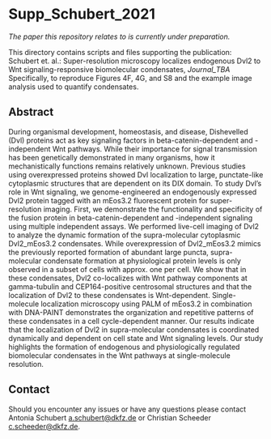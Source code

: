 # Supp_Schubert_2021

_The paper this repository relates to is currently under preparation._

This directory contains scripts and files supporting the publication: 
Schubert et. al.: Super-resolution microscopy localizes endogenous Dvl2 to Wnt signaling-responsive biomolecular condensates, _Journal_TBA_
Specifically, to reproduce Figures 4F, 4G, and S8 and the example image analysis used to quantify condensates.
## Abstract

During organismal development, homeostasis, and disease, Dishevelled (Dvl) proteins act as key signaling factors in beta-catenin-dependent and -independent Wnt pathways. While their importance for signal transmission has been genetically demonstrated in many organisms, how it mechanistically functions remains relatively unknown. Previous studies using overexpressed proteins showed Dvl localization to large, punctate-like cytoplasmic structures that are dependent on its DIX domain. To study Dvl’s role in Wnt signaling, we genome-engineered an endogenously expressed Dvl2 protein tagged with an mEos3.2 fluorescent protein for super-resolution imaging. First, we demonstrate the functionality and specificity of the fusion protein in beta-catenin-dependent and -independent signaling using multiple independent assays. We performed live-cell imaging of Dvl2 to analyze the dynamic formation of the supra-molecular cytoplasmic Dvl2_mEos3.2 condensates. While overexpression of Dvl2_mEos3.2 mimics the previously reported formation of abundant large puncta, supra-molecular condensate formation at physiological protein levels is only observed in a subset of cells with approx. one per cell. We show that in these condensates, Dvl2 co-localizes with Wnt pathway components at gamma-tubulin and CEP164-positive centrosomal structures and that the localization of Dvl2 to these condensates is Wnt-dependent. Single-molecule localization microscopy using PALM of mEos3.2 in combination with DNA-PAINT demonstrates the organization and repetitive patterns of these condensates in a cell cycle-dependent manner. Our results indicate that the localization of Dvl2 in supra-molecular condensates is coordinated dynamically and dependent on cell state and Wnt signaling levels. Our study highlights the formation of endogenous and physiologically regulated biomolecular condensates in the Wnt pathways at single-molecule resolution.

## Contact

Should you encounter any issues or have any questions please contact Antonia Schubert <a.schubert@dkfz.de> or Christian Scheeder <c.scheeder@dkfz.de>.
